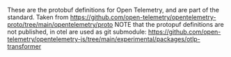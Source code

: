 These are the protobuf definitions for Open Telemetry, and are part of the standard.
Taken from https://github.com/open-telemetry/opentelemetry-proto/tree/main/opentelemetry/proto
NOTE that the protopuf definitions are not published, in otel are used as git submodule: https://github.com/open-telemetry/opentelemetry-js/tree/main/experimental/packages/otlp-transformer
